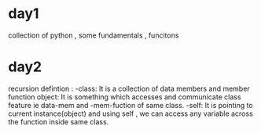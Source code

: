 # day1

collection of python , some fundamentals , funcitons

# day2

recursion
defintion : -class: It is a collection of data members and member function
object: It is something which accesses and communicate class feature ie data-mem and -mem-fuction of same class.
-self: It is pointing to current instance(object) and using self , we can access any variable across the function inside same class.
